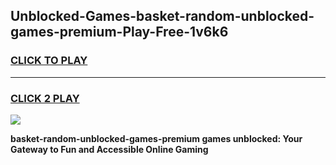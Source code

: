 
## Unblocked-Games-basket-random-unblocked-games-premium-Play-Free-1v6k6
<h3>
<a href="https://premium76.site?title=basket-random-unblocked-games-premium&ref=18A1">CLICK TO PLAY</a></h3>
<hr>

<h3>
<a href="https://premium76.site?title=basket-random-unblocked-games-premium&ref=18A1">CLICK 2 PLAY</a>
  
</h3>

<a href="https://premium76.site?title=basket-random-unblocked-games-premium&ref=18A1"><img src="https://clearcache.store/games.png"></a>


**basket-random-unblocked-games-premium games unblocked: Your Gateway to Fun and Accessible Online Gaming**
